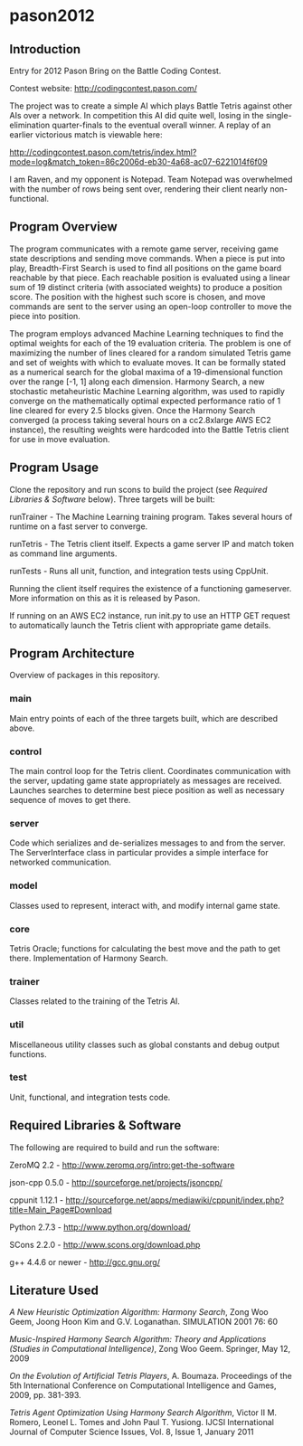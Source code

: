 # pason2012

## Introduction

Entry for 2012 Pason Bring on the Battle Coding Contest.

Contest website: http://codingcontest.pason.com/

The project was to create a simple AI which plays Battle Tetris against other AIs over a network. 
In competition this AI did quite well, losing in the single-elimination quarter-finals to the eventual overall winner.
A replay of an earlier victorious match is viewable here:

http://codingcontest.pason.com/tetris/index.html?mode=log&match_token=86c2006d-eb30-4a68-ac07-6221014f6f09

I am Raven, and my opponent is Notepad.
Team Notepad was overwhelmed with the number of rows being sent over, rendering their client nearly non-functional.

## Program Overview

The program communicates with a remote game server, receiving game state descriptions and sending move commands.
When a piece is put into play, Breadth-First Search is used to find all positions on the game board reachable by that piece.
Each reachable position is evaluated using a linear sum of 19 distinct criteria (with associated weights) to produce a position score.
The position with the highest such score is chosen, and move commands are sent to the server using an open-loop controller to move the piece into position.

The program employs advanced Machine Learning techniques to find the optimal weights for each of the 19 evaluation criteria.
The problem is one of maximizing the number of lines cleared for a random simulated Tetris game and set of weights with which to evaluate moves.
It can be formally stated as a numerical search for the global maxima of a 19-dimensional function over the range [-1, 1] along each dimension.
Harmony Search, a new stochastic metaheuristic Machine Learning algorithm, was used to rapidly converge on the mathematically optimal expected performance ratio of 1 line cleared for every 2.5 blocks given.
Once the Harmony Search converged (a process taking several hours on a cc2.8xlarge AWS EC2 instance), the resulting weights were hardcoded into the Battle Tetris client for use in move evaluation.

## Program Usage

Clone the repository and run scons to build the project (see <i>Required Libraries & Software</i> below).
Three targets will be built:

runTrainer - The Machine Learning training program. Takes several hours of runtime on a fast server to converge.

runTetris - The Tetris client itself. Expects a game server IP and match token as command line arguments.

runTests - Runs all unit, function, and integration tests using CppUnit.

Running the client itself requires the existence of a functioning gameserver.
More information on this as it is released by Pason.

If running on an AWS EC2 instance, run init.py to use an HTTP GET request to automatically launch the Tetris client with appropriate game details.

## Program Architecture

Overview of packages in this repository.

### main

Main entry points of each of the three targets built, which are described above.

### control

The main control loop for the Tetris client. 
Coordinates communication with the server, updating game state appropriately as messages are received.
Launches searches to determine best piece position as well as necessary sequence of moves to get there.

### server

Code which serializes and de-serializes messages to and from the server.
The ServerInterface class in particular provides a simple interface for networked communication.

### model

Classes used to represent, interact with, and modify internal game state.

### core

Tetris Oracle; functions for calculating the best move and the path to get there. Implementation of Harmony Search.

### trainer

Classes related to the training of the Tetris AI.

### util

Miscellaneous utility classes such as global constants and debug output functions.

### test

Unit, functional, and integration tests code.

Required Libraries & Software
-----------

The following are required to build and run the software:

ZeroMQ 2.2 - http://www.zeromq.org/intro:get-the-software

json-cpp 0.5.0 - http://sourceforge.net/projects/jsoncpp/

cppunit 1.12.1 - http://sourceforge.net/apps/mediawiki/cppunit/index.php?title=Main_Page#Download

Python 2.7.3 - http://www.python.org/download/

SCons 2.2.0 - http://www.scons.org/download.php

g++ 4.4.6 or newer - http://gcc.gnu.org/

Literature Used
-----------

<i>A New Heuristic Optimization Algorithm: Harmony Search</i>, Zong Woo Geem, Joong Hoon Kim and G.V. Loganathan. SIMULATION 2001 76: 60

<i>Music-Inspired Harmony Search Algorithm: Theory and Applications (Studies in Computational Intelligence)</i>, Zong Woo Geem. Springer, May 12, 2009

<i>On the Evolution of Artificial Tetris Players</i>, A. Boumaza. Proceedings of the 5th International Conference on Computational Intelligence and Games, 2009, pp. 381-393.

<i>Tetris Agent Optimization Using Harmony Search Algorithm</i>, Victor II M. Romero, Leonel L. Tomes and John Paul T. Yusiong. IJCSI International Journal of Computer Science Issues, Vol. 8, Issue 1, January 2011


